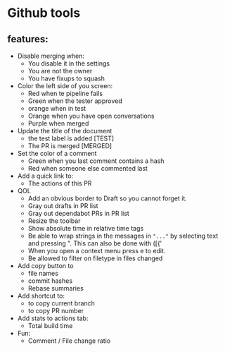 # Github tools

## features:
- Disable merging when:
  - You disable it in the settings
  - You are not the owner
  - You have fixups to squash
- Color the left side of you screen:
  - Red when te pipeline fails
  - Green when the tester approved
  - orange when in test
  - Orange when you have open conversations
  - Purple when merged
- Update the title of the document
  - the test label is added [TEST]
  - The PR is merged [MERGED]
- Set the color of a comment
  - Green when you last comment contains a hash
  - Red when someone else commented last
- Add a quick link to:
  - The actions of this PR
- QOL
  - Add an obvious border to Draft so you cannot forget it.
  - Gray out drafts in PR list
  - Gray out dependabot PRs in PR list
  - Resize the toolbar
  - Show absolute time in relative time tags
  - Be able to wrap strings in the messages in `"..."` by selecting text and pressing ". This can also be done with ([{'
  - When you open a context menu press e to edit.
  - Be allowed to filter on filetype in files changed
- Add copy button to
  - file names
  - commit hashes
  - Rebase summaries
- Add shortcut to:
  - to copy current branch
  - to copy PR number
- Add stats to actions tab:
  - Total build time
- Fun:
  - Comment / File change ratio
  
  
